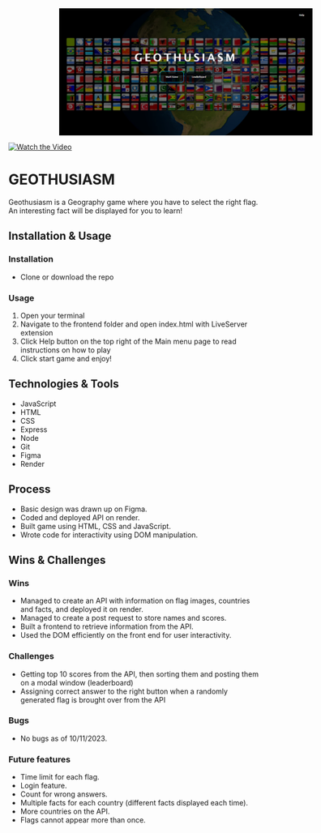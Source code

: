 <img align="center" width="500px" alt="Coding" style="margin-left:100px;" src="https://github.com/Booshrat/geothusiasm/blob/main/geo-thumbnail.png" />

[![Watch the Video](https://www.dropbox.com/scl/fi/f693gjxb77i80wt2pd7f6/geo-thumbnail.png?rlkey=5tl81n38w83z9ct38gcyri552&dl=0)](https://www.dropbox.com/scl/fi/nsvrlmdmn1kt3usqjpgeg/geothusiasm.wmv?rlkey=lfds87e8fg40qax0s0wk394cg&dl=0)

# GEOTHUSIASM
Geothusiasm is a Geography game where you have to select the right flag. An interesting fact will be displayed for you to learn!
## Installation & Usage
### Installation
- Clone or download the repo
### Usage
1. Open your terminal
2. Navigate to the frontend folder and open index.html with LiveServer extension
3. Click Help button on the top right of the Main menu page to read instructions on how to play
4. Click start game and enjoy!
## Technologies & Tools
- JavaScript
- HTML
- CSS
- Express
- Node
- Git
- Figma
- Render
## Process
- Basic design was drawn up on Figma.
- Coded and deployed API on render.
- Built game using HTML, CSS and JavaScript.
- Wrote code for interactivity using DOM manipulation.
## Wins & Challenges
### Wins
- Managed to create an API with information on flag images, countries and facts, and deployed it on render.
- Managed to create a post request to store names and scores.
- Built a frontend to retrieve information from the API.
- Used the DOM efficiently on the front end for user interactivity.
### Challenges
- Getting top 10 scores from the API, then sorting them and posting them on a modal window (leaderboard)
- Assigning correct answer to the right button when a randomly generated flag is brought over from the API
### Bugs
- No bugs as of 10/11/2023.
### Future features
- Time limit for each flag.
- Login feature.
- Count for wrong answers.
- Multiple facts for each country (different facts displayed each time).
- More countries on the API.
- Flags cannot appear more than once.
